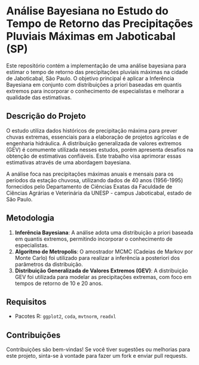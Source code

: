 # Análise Bayesiana no Estudo do Tempo de Retorno das Precipitações Pluviais Máximas em Jaboticabal (SP)

Este repositório contém a implementação de uma análise bayesiana para estimar o tempo de retorno das precipitações pluviais máximas na cidade de Jaboticabal, São Paulo. O objetivo principal é aplicar a Inferência Bayesiana em conjunto com distribuições a priori baseadas em quantis extremos para incorporar o conhecimento de especialistas e melhorar a qualidade das estimativas.

## Descrição do Projeto

O estudo utiliza dados históricos de precipitação máxima para prever chuvas extremas, essenciais para a elaboração de projetos agrícolas e de engenharia hidráulica. A distribuição generalizada de valores extremos (GEV) é comumente utilizada nesses estudos, porém apresenta desafios na obtenção de estimativas confiáveis. Este trabalho visa aprimorar essas estimativas através de uma abordagem bayesiana.

A análise foca nas precipitações máximas anuais e mensais para os períodos da estação chuvosa, utilizando dados de 40 anos (1956-1995) fornecidos pelo Departamento de Ciências Exatas da Faculdade de Ciências Agrárias e Veterinária da UNESP - campus Jaboticabal, estado de São Paulo.

## Metodologia

1. **Inferência Bayesiana**: A análise adota uma distribuição a priori baseada em quantis extremos, permitindo incorporar o conhecimento de especialistas.
2. **Algoritmo de Metropolis**: O amostrador MCMC (Cadeias de Markov por Monte Carlo) foi utilizado para realizar a inferência a posteriori dos parâmetros da distribuição.
3. **Distribuição Generalizada de Valores Extremos (GEV)**: A distribuição GEV foi utilizada para modelar as precipitações extremas, com foco em tempos de retorno de 10 e 20 anos.

## Requisitos

- Pacotes R: `ggplot2`, `coda`, `mvtnorm`, `readxl`

## Contribuições

Contribuições são bem-vindas! Se você tiver sugestões ou melhorias para este projeto, sinta-se à vontade para fazer um fork e enviar pull requests.

